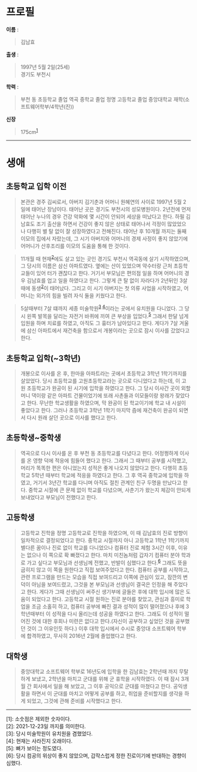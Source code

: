 # 프로필 
**이름** :  
>김남효

**출생** :  
>1997년 5월 2일(25세)  
>경기도 부천시

**학력** :  
>부천 동 초등학교 졸업
>역곡 중학교 졸업
>정명 고등학교 졸업
>중앙대학교 재학(소프트웨어학부/4학년(진))  

**신장**
>175cm<sup>[1](#footnote_1)</sup>

---
# 생애  
## 초등학교 입학 이전
>본관은 경주 김씨로서, 아버지 김기춘과 어머니 원혜연의 사이로 1997년 5월 2일에 태어난 장남이다. 태어난 곳은 경기도 부천시의 성모병원이다. 2년전에 먼저 태어난 누나의 경우 건강 악화에 몇 시간이 안되어 세상을 떠났다고 한다. 하필 김남효도 조기 출산을 하면서 건강이 좋지 않은 상태로 태어나서 걱정이 많았었으나 다행히 별 탈 없이 잘 성장하였다고 전해진다. 태어난 후 10개월 까지는 둘째 이모의 집에서 자랐는데, 그 시기 아버지와 어머니의 경제 사정이 좋지 않았기에 어머니가 산후조리를 이모의 도움을 통해 한 것이다.  
  
>11개월 때 현재<sup>[2](#footnote_2)</sup>에도 살고 있는 곳인 경기도 부천시 역곡동에 살기 시작하였으며, 그 당시의 이름은 삼신 아파트였다. 옆에는 산이 있었으며 약수터랑 근처 초등학교들이 있어 터가 괜찮다고 한다. 거기서 부모님은 편의점 일을 하며 어머니의 경우 김남효를 업고 일을 하였다고 한다. 그렇게 큰 탈 없이 자라다가 2년뒤인 3살때에 동생<sup>[2](#footnote_2)</sup>이 태어났다. 그리고 이 시기 아버지는 첫 의류 사업을 시작하였고, 어머니는 외가의 힘을 빌려 자식 둘을 키웠다고 한다.  

>5살때부터 7살 떄까지 세종 미술학원<sup>[3](#footnote_3) </sup><sup>[4](#footnote_4)</sup>이라는 곳에서 유치원을 다니었다. 그 당시 왼쪽 발목을 달리는 자전거 바퀴에 끼여 큰 부상을 입었다.<sup>[5](#footnote_5)</sup> 그래서 한달 넘게 입원을 하며 치료를 하였고, 아직도 그 흉터가 남아있다고 한다. 게다가 7살 겨울에 삼신 아파트에서 재건축을 함으로서 개봉이라는 곳으로 잠시 이사를 갔었다고 한다.  

## 초등학교 입학(~3학년)  
>개봉으로 이사를 온 후, 한마을 아파트라는 곳에서 초등학교 3학년 1학기까지를 살았었다. 당시 초등학교를 고원초등학교라는 곳으로 다니었다고 하는데, 이 고원 초등학교가 완공이 된 시기에 입학을 하였다고 한다. 그 당시 이사간 곳이 외할머니 댁이랑 같은 아파트 건물이었기에 또래 사촌들과 이모들이랑 왕래가 잦았다고 한다. 무난한 학교생활을 하였으며, 막 완공이 된 학교이기에 학교 내 시설이 좋았다고 한다. 그러나 초등학교 3학년 1학기 마지막 즘에 재건축이 완공이 되면서 다시 원래 살던 곳으로 이사를 했다고 한다.

## 초등학생~중학생
>역곡으로 다시 이사를 온 후 부천 동 초등학교를 다녔다고 한다. 어정쩡하게 이사를 온 영향 덕에 적응에 힘들어 했다고 한다. 그래서 그 때부터 공부를 시작했고, 머리가 똑똑한 편은 아니었는지 성적은 좋게 나오지 않았다고 한다. 다행히 초등학교 5학년 때부터 학교에 적응을 하였다고 한다. 그 후 역곡 중학교에 입학을 하였고, 거기서 3년간 학교를 다니며 아직도 절친 관계인 친구 두명을 만났다고 한다. 중학교 시절에 큰 문제 없이 학교를 다녔으며, 사춘기가 왔는지 체감이 안되게 보내었다고 부모님이 전했다고 한다.  

## 고등학생
>고등학교 진학을 정명 고등학교로 진학을 하였으며, 이 때 김남효의 진로 방향이 일차적으로 결정되었다고 한다. 중학교 시절까지 아니 고등학교 1학년 1학기까지 별다른 꿈이나 진로 없이 학교를 다니었으나 컴퓨터 진로 체험 3시간 이후, 이유는 없으나 이 쪽으로 확 빠졌다고 한다. 마치 미친놈처럼 갑자기 컴퓨터 분야 학과로 가고 싶다고 부모님과 선생님께 전했고, 반발이 심했다고 한다.<sup>[6](#footnote_6)</sup> 그래도 뜻을 굽히지 않고 이 쪽을 원한다고 직접 보여주었다고 한다. 컴퓨터 공부를 시작하고, 관련 프로그램을 만드는 모습을 직접 보여드리고 이쪽에 관심이 있고, 잠깐의 변덕이 아님을 보여드렸고, 그것을 본 부모님과 선생님이 결국은 인정을 해 주었다고 한다. 게다가 그때 선생님이 써주신 생기부에 글들은 후에 대학 입시에 많은 도움이 되었다고 한다. 고등학교 시절 원하는 진로 분야를 찾았고, 관심과 흥미로 학업을 조금 소홀히 하고, 컴퓨터 공부에 빠진 결과 성적이 많이 떨어졌으나 후에 3학년때부터 이 성적을 다시 올리는데 성공을 하였다고 한다. 그래도 이 성적이 떨어진 것에 대한 후회나 미련은 없다고 한다.(자신이 공부하고 싶었던 것을 공부했던 것이 그 이유인듯 하다.) 이후 대학 입시에서 수시로 중앙대 소프트웨어 학부에 합격하였고, 무사히 2016년 2월에 졸업했다고 한다.

## 대학생
>중앙대학교 소프트웨어 학부로 16년도에 입학을 한 김남효는 2학년때 까지 무탈하게 보냈고, 2학년을 마치고 군대를 위해 군 휴학을 시작하였다. 이 때 잠시 3개월 간 회사에서 일을 해 보았고, 그 이후 공익으로 군대를 마쳤다고 한다. 공익생활을 하면서 이 군대를 마치고 어떻게 공부를 하고, 취업을 준비할지를 생각을 하게 되었고, 그것에 관해 준비를 시작했다고 한다. 
---
<a name="footnote_1">[1]</a>: 소숫점은 제외한 숫자이다.  
<a name="footnote_2">[2]</a>: 2021-12-23일 까지를 의미한다.  
<a name="footnote_3">[3]</a>: 당시 미술학원이 유치원을 겸했었다.  
<a name="footnote_4">[4]</a>: 현재는 사라진지 오래이다.  
<a name="footnote_5">[5]</a>: 뼈가 보이는 정도였다.  
<a name="footnote_6">[6]</a>: 당시 컴공의 위상이 좋지 않았으며, 갑작스럽게 정한 진로이기에 반대하는 경향이 심했다.  











